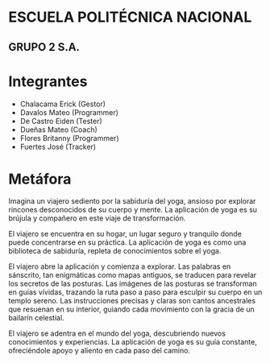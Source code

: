 # ESCUELA POLITÉCNICA NACIONAL
## GRUPO 2 S.A.

# Integrantes

- Chalacama Erick (Gestor)
- Davalos Mateo (Programmer)
- De Castro Eiden (Tester)
- Dueñas Mateo (Coach)
- Flores Britanny (Programmer)
- Fuertes José (Tracker)

# Metáfora


Imagina un viajero sediento por la sabiduría del yoga, ansioso por explorar rincones desconocidos de su cuerpo y mente. La aplicación de yoga es su brújula y compañero en este viaje de transformación.

El viajero se encuentra en su hogar, un lugar seguro y tranquilo donde puede concentrarse en su práctica. La aplicación de yoga es como una biblioteca de sabiduría, repleta de conocimientos sobre el yoga.

El viajero abre la aplicación y comienza a explorar. Las palabras en sánscrito, tan enigmáticas como mapas antiguos, se traducen para revelar los secretos de las posturas. Las imágenes de las posturas se transforman en guías vívidas, trazando la ruta paso a paso para esculpir su cuerpo en un templo sereno. Las instrucciones precisas y claras son cantos ancestrales que resuenan en su interior, guiando cada movimiento con la gracia de un bailarín celestial.

El viajero se adentra en el mundo del yoga, descubriendo nuevos conocimientos y experiencias. La aplicación de yoga es su guía constante, ofreciéndole apoyo y aliento en cada paso del camino.
